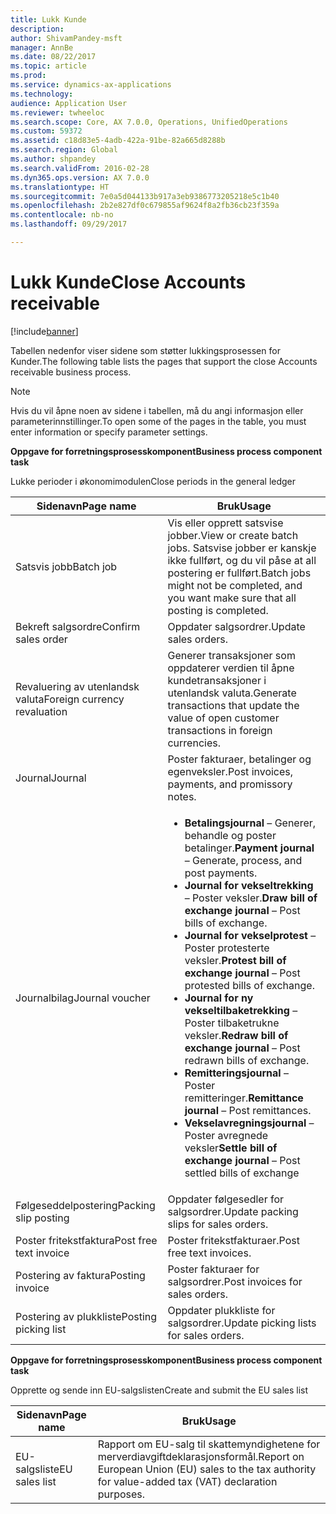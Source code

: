 ```yaml
---
title: Lukk Kunde
description: 
author: ShivamPandey-msft
manager: AnnBe
ms.date: 08/22/2017
ms.topic: article
ms.prod: 
ms.service: dynamics-ax-applications
ms.technology: 
audience: Application User
ms.reviewer: twheeloc
ms.search.scope: Core, AX 7.0.0, Operations, UnifiedOperations
ms.custom: 59372
ms.assetid: c18d83e5-4adb-422a-91be-82a665d8288b
ms.search.region: Global
ms.author: shpandey
ms.search.validFrom: 2016-02-28
ms.dyn365.ops.version: AX 7.0.0
ms.translationtype: HT
ms.sourcegitcommit: 7e0a5d044133b917a3eb9386773205218e5c1b40
ms.openlocfilehash: 2b2e827df0c679855af9624f8a2fb36cb23f359a
ms.contentlocale: nb-no
ms.lasthandoff: 09/29/2017

---
```


# <a name="close-accounts-receivable"></a><span data-ttu-id="28f9a-102">Lukk Kunde</span><span class="sxs-lookup"><span data-stu-id="28f9a-102">Close Accounts receivable</span></span>

[!include[banner](../includes/banner.md)]




<span data-ttu-id="28f9a-103">Tabellen nedenfor viser sidene som støtter lukkingsprosessen for Kunder.</span><span class="sxs-lookup"><span data-stu-id="28f9a-103">The following table lists the pages that support the close Accounts receivable business process.</span></span>

> [!NOTE] 
> <span data-ttu-id="28f9a-104">Hvis du vil åpne noen av sidene i tabellen, må du angi informasjon eller parameterinnstillinger.</span><span class="sxs-lookup"><span data-stu-id="28f9a-104">To open some of the pages in the table, you must enter information or specify parameter settings.</span></span>

<span data-ttu-id="28f9a-105">**Oppgave for forretningsprosesskomponent**</span><span class="sxs-lookup"><span data-stu-id="28f9a-105">**Business process component task**</span></span>                   

<span data-ttu-id="28f9a-106">Lukke perioder i økonomimodulen</span><span class="sxs-lookup"><span data-stu-id="28f9a-106">Close periods in the general ledger</span></span>

| <span data-ttu-id="28f9a-107">Sidenavn</span><span class="sxs-lookup"><span data-stu-id="28f9a-107">Page name</span></span>                            | <span data-ttu-id="28f9a-108">Bruk</span><span class="sxs-lookup"><span data-stu-id="28f9a-108">Usage</span></span>                                                                                      |
|--------------------------------------|--------------------------------------------------------------------------------------------|
|<span data-ttu-id="28f9a-109">Satsvis jobb</span><span class="sxs-lookup"><span data-stu-id="28f9a-109">Batch job</span></span>                             | <span data-ttu-id="28f9a-110">Vis eller opprett satsvise jobber.</span><span class="sxs-lookup"><span data-stu-id="28f9a-110">View or create batch jobs.</span></span> <span data-ttu-id="28f9a-111">Satsvise jobber er kanskje ikke fullført, og du vil påse at all postering er fullført.</span><span class="sxs-lookup"><span data-stu-id="28f9a-111">Batch jobs might not be completed, and you want make sure that all posting is completed.</span></span>                                                                                                               |
|<span data-ttu-id="28f9a-112">Bekreft salgsordre</span><span class="sxs-lookup"><span data-stu-id="28f9a-112">Confirm sales order</span></span>                   | <span data-ttu-id="28f9a-113">Oppdater salgsordrer.</span><span class="sxs-lookup"><span data-stu-id="28f9a-113">Update sales orders.</span></span>                                                                       |
|<span data-ttu-id="28f9a-114">Revaluering av utenlandsk valuta</span><span class="sxs-lookup"><span data-stu-id="28f9a-114">Foreign currency revaluation</span></span>          | <span data-ttu-id="28f9a-115">Generer transaksjoner som oppdaterer verdien til åpne kundetransaksjoner i utenlandsk valuta.</span><span class="sxs-lookup"><span data-stu-id="28f9a-115">Generate transactions that update the value of open customer transactions in foreign currencies.</span></span>                                                                                                                         |
| <span data-ttu-id="28f9a-116">Journal</span><span class="sxs-lookup"><span data-stu-id="28f9a-116">Journal</span></span>                              | <span data-ttu-id="28f9a-117">Poster fakturaer, betalinger og egenveksler.</span><span class="sxs-lookup"><span data-stu-id="28f9a-117">Post invoices, payments, and promissory notes.</span></span>                                             |
| <span data-ttu-id="28f9a-118">Journalbilag</span><span class="sxs-lookup"><span data-stu-id="28f9a-118">Journal voucher</span></span>                      |<ul><li><span data-ttu-id="28f9a-119">**Betalingsjournal** – Generer, behandle og poster betalinger.</span><span class="sxs-lookup"><span data-stu-id="28f9a-119">**Payment journal** – Generate, process, and post payments.</span></span></li><li><span data-ttu-id="28f9a-120">**Journal for vekseltrekking** – Poster veksler.</span><span class="sxs-lookup"><span data-stu-id="28f9a-120">**Draw bill of exchange journal** – Post bills of exchange.</span></span></li><li><span data-ttu-id="28f9a-121">**Journal for vekselprotest** – Poster protesterte veksler.</span><span class="sxs-lookup"><span data-stu-id="28f9a-121">**Protest bill of exchange journal** – Post protested bills of exchange.</span></span></li><li><span data-ttu-id="28f9a-122">**Journal for ny vekseltilbaketrekking** – Poster tilbaketrukne veksler.</span><span class="sxs-lookup"><span data-stu-id="28f9a-122">**Redraw bill of exchange journal** – Post redrawn bills of exchange.</span></span></li><li><span data-ttu-id="28f9a-123">**Remitteringsjournal** – Poster remitteringer.</span><span class="sxs-lookup"><span data-stu-id="28f9a-123">**Remittance journal** – Post remittances.</span></span></li><li><span data-ttu-id="28f9a-124">**Vekselavregningsjournal** – Poster avregnede veksler</span><span class="sxs-lookup"><span data-stu-id="28f9a-124">**Settle bill of exchange journal** – Post settled bills of exchange</span></span></li></ul>                   |
| <span data-ttu-id="28f9a-125">Følgeseddelpostering</span><span class="sxs-lookup"><span data-stu-id="28f9a-125">Packing slip posting</span></span>                 | <span data-ttu-id="28f9a-126">Oppdater følgesedler for salgsordrer.</span><span class="sxs-lookup"><span data-stu-id="28f9a-126">Update packing slips for sales orders.</span></span>                                                     |
| <span data-ttu-id="28f9a-127">Poster fritekstfaktura</span><span class="sxs-lookup"><span data-stu-id="28f9a-127">Post free text invoice</span></span>               | <span data-ttu-id="28f9a-128">Poster fritekstfakturaer.</span><span class="sxs-lookup"><span data-stu-id="28f9a-128">Post free text invoices.</span></span>                                                                   |
| <span data-ttu-id="28f9a-129">Postering av faktura</span><span class="sxs-lookup"><span data-stu-id="28f9a-129">Posting invoice</span></span>                      | <span data-ttu-id="28f9a-130">Poster fakturaer for salgsordrer.</span><span class="sxs-lookup"><span data-stu-id="28f9a-130">Post invoices for sales orders.</span></span>                                                            |
| <span data-ttu-id="28f9a-131">Postering av plukkliste</span><span class="sxs-lookup"><span data-stu-id="28f9a-131">Posting picking list</span></span>                 |<span data-ttu-id="28f9a-132">Oppdater plukkliste for salgsordrer.</span><span class="sxs-lookup"><span data-stu-id="28f9a-132">Update picking lists for sales orders.</span></span>                                                      |

<span data-ttu-id="28f9a-133">**Oppgave for forretningsprosesskomponent**</span><span class="sxs-lookup"><span data-stu-id="28f9a-133">**Business process component task**</span></span>   

<span data-ttu-id="28f9a-134">Opprette og sende inn EU-salgslisten</span><span class="sxs-lookup"><span data-stu-id="28f9a-134">Create and submit the EU sales list</span></span>

| <span data-ttu-id="28f9a-135">Sidenavn</span><span class="sxs-lookup"><span data-stu-id="28f9a-135">Page name</span></span>                            | <span data-ttu-id="28f9a-136">Bruk</span><span class="sxs-lookup"><span data-stu-id="28f9a-136">Usage</span></span>                                                                                      |
|--------------------------------------|--------------------------------------------------------------------------------------------|
|<span data-ttu-id="28f9a-137">EU-salgsliste</span><span class="sxs-lookup"><span data-stu-id="28f9a-137">EU sales list</span></span>                         | <span data-ttu-id="28f9a-138">Rapport om EU-salg til skattemyndighetene for merverdiavgiftdeklarasjonsformål.</span><span class="sxs-lookup"><span data-stu-id="28f9a-138">Report on European Union (EU) sales to the tax authority for value-added tax (VAT) declaration purposes.</span></span>                                                                                                                           |







